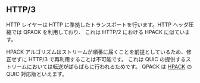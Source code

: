 ## HTTP/3

HTTP レイヤーは HTTP に準拠したトランスポートを行います。HTTP ヘッダ圧縮では QPACK を利用しており、
これは HTTP/2 における HPACK に似ています。

HPACK アルゴリズムはストリームが順番に届くことを前提としているため、修正せずに HTTP/3 で再利用することは不可能です。
これは QUIC の提供するストリームにおいては転送がばらばらに行われるためです。
QPACK は [HPACK](https://httpwg.org/specs/rfc7541.html) の QUIC 対応版といえます。
